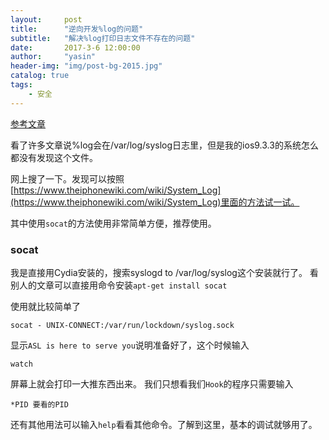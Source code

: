 ```yaml
---
layout:     post
title:      "逆向开发%log的问题"
subtitle:   "解决%log打印日志文件不存在的问题"
date:       2017-3-6 12:00:00
author:     "yasin"
header-img: "img/post-bg-2015.jpg"
catalog: true
tags:
    - 安全
---
```



[参考文章](http://bbs.iosre.com/t/ios-socat/139)

看了许多文章说%log会在/var/log/syslog日志里，但是我的ios9.3.3的系统怎么都没有发现这个文件。

网上搜了一下。发现可以按照[https://www.theiphonewiki.com/wiki/System_Log](https://www.theiphonewiki.com/wiki/System_Log)里面的方法试一试。

其中使用`socat`的方法使用非常简单方便，推荐使用。

### socat

我是直接用Cydia安装的，搜索syslogd to /var/log/syslog这个安装就行了。
看别人的文章可以直接用命令安装`apt-get install socat`

使用就比较简单了

```
socat - UNIX-CONNECT:/var/run/lockdown/syslog.sock
```

显示`ASL is here to serve you`说明准备好了，这个时候输入

```
watch
```

屏幕上就会打印一大推东西出来。
我们只想看我们`Hook`的程序只需要输入

```
*PID 要看的PID
```

还有其他用法可以输入`help`看看其他命令。了解到这里，基本的调试就够用了。